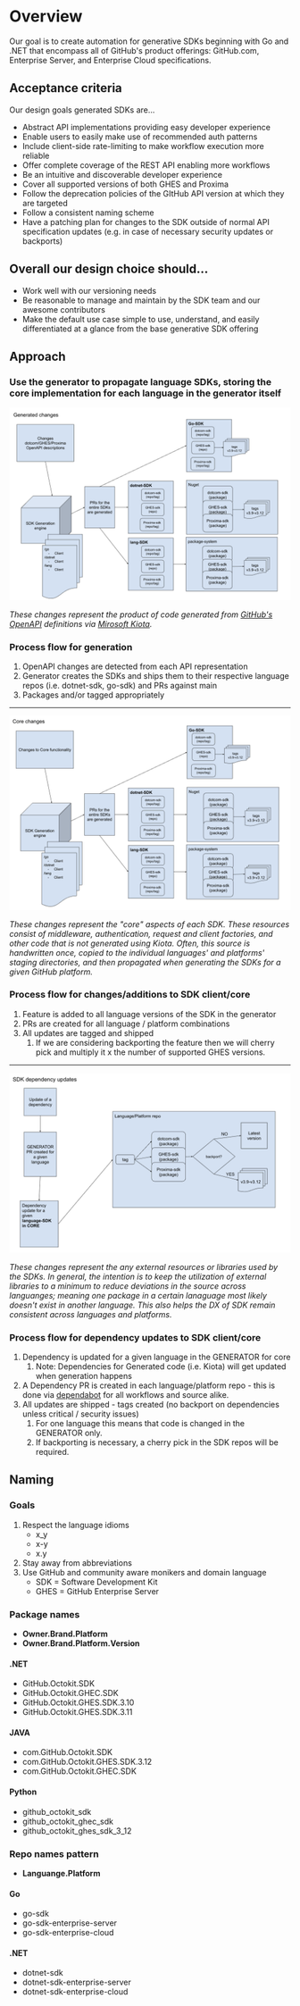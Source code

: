 # Overview

Our goal is to create automation for generative SDKs beginning with Go and .NET that encompass all of GitHub's product offerings: GitHub.com, Enterprise Server, and Enterprise Cloud specifications.


## Acceptance criteria

Our design goals generated SDKs are...
- Abstract API implementations providing easy developer experience
- Enable users to easily make use of recommended auth patterns 
- Include client-side rate-limiting to make workflow execution more reliable
- Offer complete coverage of the REST API enabling more workflows
- Be an intuitive and discoverable developer experience
- Cover all supported versions of both GHES and Proxima
- Follow the deprecation policies of the GItHub API version at which they are targeted
- Follow a consistent naming scheme
- Have a patching plan for changes to the SDK outside of normal API specification updates (e.g. in case of necessary security updates or backports)


## Overall our design choice should…
- Work well with our versioning needs
- Be reasonable to manage and maintain by the SDK team and our awesome contributors
- Make the default use case simple to use, understand, and easily differentiated at a glance from the base generative SDK offering


## Approach

### Use the generator to propagate language SDKs, storing the core implementation for each language in the generator itself

![generated changes flow](./resources/generated-changes-flow.png)

_These changes represent the product of code generated from [GitHub's OpenAPI](https://github.com/github/rest-api-description) definitions via [Mirosoft Kiota](https://github.com/microsoft/kiota)._

### Process flow for generation
1. OpenAPI changes are detected from each API representation
2. Generator creates the SDKs and ships them to their respective language repos (i.e. dotnet-sdk, go-sdk) and PRs against main
3. Packages and/or tagged appropriately

------

![core changes flow](./resources/core-changes-flow.png)

_These changes represent the "core" aspects of each SDK.  These resources consist of middleware, authentication, request and client factories, and other code that is not generated using Kiota. Often, this source is handwritten once, copied to the individual languages' and platforms' staging directories, and then propagated when generating the SDKs for a given GitHub platform._

### Process flow for changes/additions to SDK client/core
1. Feature is added to all language versions of the SDK in the generator
2. PRs are created for all language / platform combinations
3. All updates are tagged and shipped
    1. If we are considering backporting the feature then we will cherry pick and multiply it x the number of supported GHES versions.

------

![dependency changes flow](./resources/dependency-changes-flow.png)

_These changes represent the any external resources or libraries used by the SDKs. In general, the intention is to keep the utilization of external libraries to a minimum to reduce deviations in the source across languanges; meaning one package in a certain lanaguage most likely doesn't exist in another language. This also helps the DX of SDK remain consistent across languages and platforms._

### Process flow for dependency updates to SDK client/core 
1. Dependency is updated for a given language in the GENERATOR for core
    1. Note: Dependencies for Generated code (i.e. Kiota) will get updated when generation happens
2. A Dependency PR is created in each language/platform repo - this is done via [dependabot](../.github/dependabot.xml) for all workflows and source alike.
3. All updates are shipped - tags created (no backport on dependencies unless critical / security issues)
    1. For one language this means that code is changed in the GENERATOR only.
    2. If backporting is necessary, a cherry pick in the SDK repos will be required.


## Naming

### Goals

1. Respect the language idioms
    - x_y
    - x-y
    - x.y
2. Stay away from abbreviations
3. Use GitHub and community aware monikers and domain language 
    - SDK = Software Development Kit
    - GHES = GitHub Enterprise Server  

### Package names 

- **Owner.Brand.Platform**
- **Owner.Brand.Platform.Version**

#### .NET
- GitHub.Octokit.SDK
- GitHub.Octokit.GHEC.SDK
- GitHub.Octokit.GHES.SDK.3.10
- GitHub.Octokit.GHES.SDK.3.11

#### JAVA
- com.GitHub.Octokit.SDK
- com.GitHub.Octokit.GHES.SDK.3.12
- com.GitHub.Octokit.GHEC.SDK

#### Python
- github_octokit_sdk
- github_octokit_ghec_sdk
- github_octokit_ghes_sdk_3_12

### Repo names pattern 

- **Languange.Platform**

#### Go
- go-sdk
- go-sdk-enterprise-server
- go-sdk-enterprise-cloud

#### .NET
- dotnet-sdk
- dotnet-sdk-enterprise-server
- dotnet-sdk-enterprise-cloud



